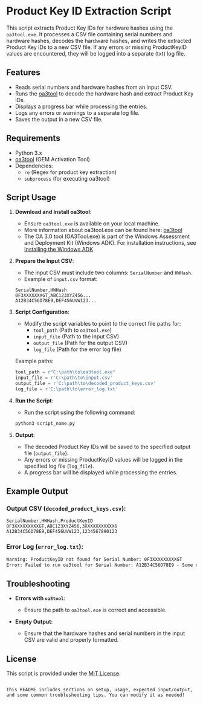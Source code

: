 
# Product Key ID Extraction Script

This script extracts Product Key IDs for hardware hashes using the `oa3tool.exe`. It processes a CSV file containing serial numbers and hardware hashes, decodes the hardware hashes, and writes the extracted Product Key IDs to a new CSV file. If any errors or missing ProductKeyID values are encountered, they will be logged into a separate (txt) log file.

## Features
- Reads serial numbers and hardware hashes from an input CSV.
- Runs the [oa3tool](https://learn.microsoft.com/en-us/windows-hardware/manufacture/desktop/oa3-command-line-config-file-syntax?view=windows-11) to decode the hardware hash and extract Product Key IDs.
- Displays a progress bar while processing the entries.
- Logs any errors or warnings to a separate log file.
- Saves the output in a new CSV file.

## Requirements
- Python 3.x
- [oa3tool](https://learn.microsoft.com/en-us/windows-hardware/manufacture/desktop/oa3-command-line-config-file-syntax?view=windows-11) (OEM Activation Tool)
- Dependencies:
  - `re` (Regex for product key extraction)
  - `subprocess` (for executing oa3tool)

## Script Usage

1. **Download and Install oa3tool**: 
   - Ensure `oa3tool.exe` is available on your local machine.
   - More information about oa3tool.exe can be found here: [oa3tool](https://learn.microsoft.com/en-us/windows-hardware/manufacture/desktop/oa3-command-line-config-file-syntax?view=windows-11)
   - The OA 3.0 tool (OA3Tool.exe) is part of the Windows Assessment and Deployment Kit (Windows ADK). For installation instructions, see [Installing the Windows ADK](https://learn.microsoft.com/en-us/previous-versions/windows/hh825494(v=win.10))

2. **Prepare the Input CSV**:
   - The input CSV must include two columns: `SerialNumber` and `HWHash`. 
   - Example of `input.csv` format:
   ```csv
   SerialNumber,HWHash
   0F3XXXXXXXGT,ABC123XYZ456...
   A12B34C56D78E9,DEF456UVW123...
   ```

3. **Script Configuration**:
   - Modify the script variables to point to the correct file paths for:
     - `tool_path` (Path to `oa3tool.exe`)
     - `input_file` (Path to the input CSV)
     - `output_file` (Path for the output CSV)
     - `log_file` (Path for the error log file)
   
   Example paths:
   ```python
   tool_path = r"C:\path\to\oa3tool.exe"
   input_file = r'C:\path\to\input.csv'
   output_file = r'C:\path\to\decoded_product_keys.csv'
   log_file = r'C:\path\to\error_log.txt'
   ```

4. **Run the Script**:
   - Run the script using the following command:

   ```bash
   python3 script_name.py
   ```

5. **Output**:
   - The decoded Product Key IDs will be saved to the specified output file (`output_file`).
   - Any errors or missing ProductKeyID values will be logged in the specified log file (`log_file`).
   - A progress bar will be displayed while processing the entries.

## Example Output

### Output CSV (`decoded_product_keys.csv`):

```csv
SerialNumber,HWHash,ProductKeyID
0F3XXXXXXXXXGT,ABC123XYZ456,3XXXXXXXXXXX6
A12B34C56D78E9,DEF456UVW123,1234567890123
```

### Error Log (`error_log.txt`):

```txt
Warning: ProductKeyID not found for Serial Number: 0F3XXXXXXXXXGT
Error: Failed to run oa3tool for Serial Number: A12B34C56D78E9 - Some error message here...
```

## Troubleshooting

- **Errors with `oa3tool`**:
  - Ensure the path to `oa3tool.exe` is correct and accessible.

- **Empty Output**:
  - Ensure that the hardware hashes and serial numbers in the input CSV are valid and properly formatted.

## License

This script is provided under the [MIT License](LICENSE).
```

This README includes sections on setup, usage, expected input/output, and some common troubleshooting tips. You can modify it as needed!